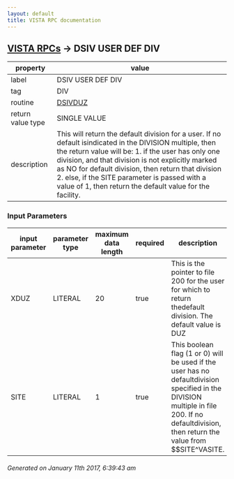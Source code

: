 ```yaml
---
layout: default
title: VISTA RPC documentation
---
```




## [VISTA RPCs](TableOfContent.md) &#8594; DSIV USER DEF DIV 

 property | value 
--- | --- 
 label | DSIV USER DEF DIV
 tag | DIV
 routine | [DSIVDUZ](http://code.osehra.org/dox/Routine_DSIVDUZ_source.html)
 return value type | SINGLE VALUE
 description | This will return the default division for a user.  If no default isindicated in the DIVISION multiple, then the return value will be:   1. if the user has only one division, and that division is not     explicitly marked as NO for default division, then return that     division  2. else, if the SITE parameter is passed with a value of 1, then     return the default value for the facility.

### Input Parameters

| input parameter | parameter type | maximum data length | required | description | 
| --- | --- | --- | --- | --- | 
| XDUZ | LITERAL | 20 | true | This is the pointer to file 200 for the user for which to return thedefault division.  The default value is DUZ | 
| SITE | LITERAL | 1 | true | This boolean flag (1 or 0) will be used if the user has no defaultdivision specified in the DIVISION multiple in file 200.  If no defaultdivision, then return the value from $$SITE^VASITE. | 




 ###### Generated on January 11th 2017, 6:39:43 am